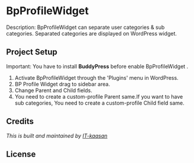 # BpProfileWidget

Description: BpProfileWidget can separate user categories & sub categories.
Separated categories are displayed on WordPress widget.

## Project Setup

Important: You have to install __BuddyPress__ before enable BpProfileWidget .

1. Activate BpProfileWidget through the 'Plugins' menu in WordPress. 
2. BP Profile Widget drag to sidebar area.
3. Change Parent and Child fields.
4. You need to create a custom-profile Parent same.If you want to have sub categories, You need to create a custom-profile Child field same.

## Credits
_This is built and maintained by [IT-kaasan](http://www.kaasan.info/)_

## License
